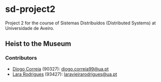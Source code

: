 # sd-project2

Project 2 for the course of Sistemas Distribuídos (Distributed Systems) at Universidade de Aveiro.

## Heist to the Museum

### Contributors
* [Diogo Correia](https://github.com/digas99) (90327): diogo.correia99@ua.pt
* [Lara Rodrigues](https://github.com/Lararodrigues1) (93427): laravieirarodrigues@ua.pt
